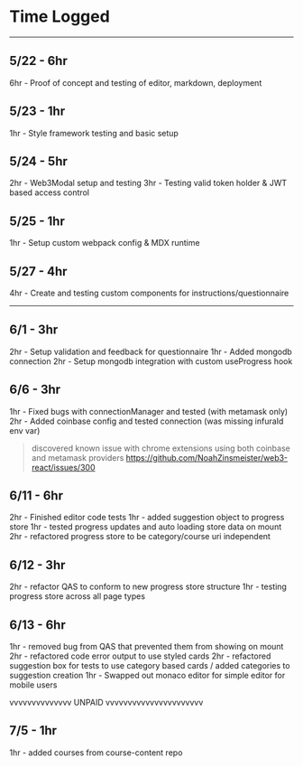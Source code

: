 # Time Logged

---

## 5/22 - 6hr
6hr - Proof of concept and testing of editor, markdown, deployment

## 5/23 - 1hr
1hr - Style framework testing and basic setup

## 5/24 - 5hr
2hr - Web3Modal setup and testing
3hr - Testing valid token holder & JWT based access control

## 5/25 - 1hr
1hr - Setup custom webpack config & MDX runtime

## 5/27 - 4hr
4hr - Create and testing custom components for instructions/questionnaire

---

## 6/1 - 3hr
2hr - Setup validation and feedback for questionnaire
1hr - Added mongodb connection
2hr - Setup mongodb integration with custom useProgress hook




 
## 6/6 - 3hr
1hr - Fixed bugs with connectionManager and tested (with metamask only)
2hr - Added coinbase config and tested connection (was missing infuraId env var)

> discovered known issue with chrome extensions using both coinbase and metamask providers
> https://github.com/NoahZinsmeister/web3-react/issues/300

## 6/11 - 6hr
2hr - Finished editor code tests
1hr - added suggestion object to progress store
1hr - tested progress updates and auto loading store data on mount
2hr - refactored progress store to be category/course uri independent

## 6/12 - 3hr
2hr - refactor QAS to conform to new progress store structure
1hr - testing progress store across all page types

## 6/13 - 6hr
1hr - removed bug from QAS that prevented them from showing on mount
2hr - refactored code error output to use styled cards
2hr - refactored suggestion box for tests to use category based cards / added categories to suggestion creation
1hr - Swapped out monaco editor for simple editor for mobile users




vvvvvvvvvvvvvv UNPAID vvvvvvvvvvvvvvvvvvvvvv

## 7/5 - 1hr
1hr - added courses from course-content repo